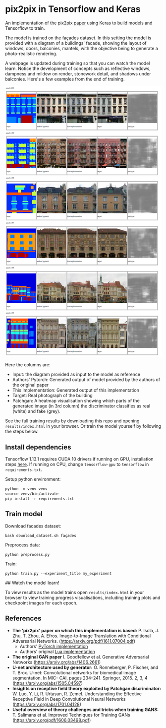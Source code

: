 
# pix2pix in Tensorflow and Keras

An implementation of the pix2pix [paper](https://arxiv.org/pdf/1611.07004.pdf) using Keras to build models and Tensorflow to train.

The model is trained on the façades dataset. In this setting the model is provided with a diagram of a buildings' facade, showing the layout of windows, doors, balconies, mantels, with the objective being to generate a photo-realistic rendering.

A webpage is updated during training so that you can watch the model learn. Notice the development of concepts such as reflective windows, dampness and mildew on render, stonework detail, and shadows under balconies. Here's a few examples from the end of training. 

![](./results/end_of_training.png)

Here the columns are:

- Input: the diagram provided as input to the model as reference
- Authors' Pytorch: Generated output of model provided by the authors of the original paper
- This Implementation: Generated output of this implementation
- Target: Real photograph of the building
- Patchgan: A heatmap visualisation showing which parts of the generated image (in 3rd column) the discriminator classifies as real (white) and fake (grey).

See the full training results by downloading this repo and opening `results/index.html` in your browser. Or train the model yourself by following the steps below.

## Install dependencies

Tensorflow 1.13.1 requires CUDA 10 drivers if running on GPU, installation steps [here](https://www.tensorflow.org/install/gpu#install_cuda_with_apt). If running on CPU, change `tensorflow-gpu` to `tensorflow` in `requirements.txt`.

Setup python environment:
```
python -m venv venv
source venv/bin/activate
pip install -r requirements.txt
```

## Train model

Download facades dataset:

```
bash download_dataset.sh façades
```

Preprocess data:

```
python preprocess.py
```

Train:
```
python train.py --experiment_title my_experiment
```

## Watch the model learn!

To view results as the model trains open `results/index.html` in your browser to view training progress visualisations, including training plots and checkpoint images for each epoch.

## References

- **The 'pix2pix' paper on which this implementation is based:** P. Isola, J. Zhu, T. Zhou, A. Efros. Image-to-Image Translation with Conditional Adversarial Networks. (https://arxiv.org/pdf/1611.07004.pdf)
    - Authors' [PyTorch implementation](https://github.com/junyanz/pytorch-CycleGAN-and-pix2pix)
    - Authors' original [Lua implementation](https://github.com/phillipi/pix2pix)
- **The original GAN paper** I. Goodfellow et al. Generative Adversarial Networks (https://arxiv.org/abs/1406.2661)
- **U-net architecture used by generator:** O. Ronneberger, P. Fischer, and T. Brox. U-net: Convolutional networks for biomedical image segmentation. In MIC- CAI, pages 234–241. Springer, 2015. 2, 3, 4 (https://arxiv.org/abs/1505.04597)
- **Insights on receptive field theory exploited by Patchgan discriminator:** W. Luo, Y. Li, R. Urtasun, R. Zemel. Understanding the Effective Receptive Field in Deep Convolutional Neural Networks (https://arxiv.org/abs/1701.04128)
- **Useful overview of theory challenges and tricks when training GANS:** T. Salimans et al. Improved Techniques for Training GANs (https://arxiv.org/pdf/1606.03498.pdf)


